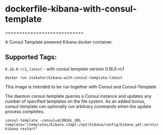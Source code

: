 # dockerfile-kibana-with-consul-template
============================

A Consul Template powered Kibana docker container.

## Supported Tags:
`0.18.0-rc1`, `latest` - with consul template version 0.18.0-rc1


`docker run stakater/kibana-with-consul-template:latest`

This image is intended to be run together with Consul and Consul-Template

The daemon consul-template queries a Consul instance and updates any number of specified templates on the file system. As an added bonus, consul-template can optionally run arbitrary commands when the update process completes.

```
consul-template -consul=$CONSUL_URL -template="/templates/kibana.ctmpl:/opt/kibana/config/kibana.yml:service kibana restart"
```

